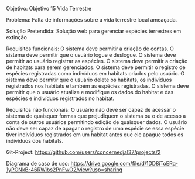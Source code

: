 Objetivo:
Objetivo 15
Vida Terrestre

Problema:
Falta de informações sobre a vida terrestre local ameaçada.

Solução Pretendida:
Solução web para gerenciar espécies terrestres em extinção

Requisitos funcionais:
O sistema deve permitir a criação de contas.
O sistema deve permitir que o usuário logue e deslogue.
O sistema deve permitir ao usuário registrar as espécies.
O sistema deve permitir a criação de habitats para serem gerenciados.
O sistema deve permitir o registro de espécies registradas como indivíduos em habitats criados pelo usuário.
O sistema deve permitir que o usuário delete os habitats, os indivíduos registrados nos habitats e também as espécies registradas.
O sistema deve permitir que o usuário atualize e modifique os dados do habitat e das espécies e indivíduos registrados no habitat.

Requisitos não funcionais:
O usuário não deve ser capaz de acessar o sistema de quaisquer formas que prejudiquem o sistema ou o de acesso a conta de outros usuários permitindo edição de quaisquer dados.
O usuário não deve ser capaz de apagar o registro de uma espécie se essa espécie tiver indivíduos registrados em um habitat antes que ele apague todos os indivíduos dos habitats.

Git-Project: https://github.com/users/concernedjal37/projects/2

Diagrama de caso de uso: https://drive.google.com/file/d/1DD8iToERq-1yPONkB-46RWibs2PnFwO2/view?usp=sharing